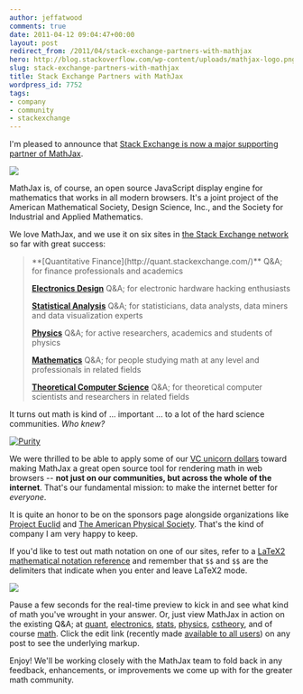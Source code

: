 ```yaml
---
author: jeffatwood
comments: true
date: 2011-04-12 09:04:47+00:00
layout: post
redirect_from: /2011/04/stack-exchange-partners-with-mathjax
hero: http://blog.stackoverflow.com/wp-content/uploads/mathjax-logo.png
slug: stack-exchange-partners-with-mathjax
title: Stack Exchange Partners with MathJax
wordpress_id: 7752
tags:
- company
- community
- stackexchange
---
```


I'm pleased to announce that [Stack Exchange is now a major supporting partner of MathJax](http://www.mathjax.org/sponsors/).

[![](http://blog.stackoverflow.com/wp-content/uploads/mathjax-logo.png)](http://www.mathjax.org)

MathJax is, of course, an open source JavaScript display engine for mathematics that works in all modern browsers. It's a joint project of the American Mathematical Society, Design Science, Inc., and the Society for Industrial and Applied Mathematics.

We love MathJax, and we use it on six sites in [the Stack Exchange network](http://stackexchange.com/sites) so far with great success:



<blockquote>
**[Quantitative Finance](http://quant.stackexchange.com/)**
Q&A; for finance professionals and academics

**[Electronics Design](http://electronics.stackexchange.com/)**
Q&A; for electronic hardware hacking enthusiasts

**[Statistical Analysis](http://stats.stackexchange.com/)**
Q&A; for statisticians, data analysts, data miners and data visualization experts

**[Physics](http://physics.stackexchange.com/)**
Q&A; for active researchers, academics and students of physics

**[Mathematics](http://math.stackexchange.com/)**
Q&A; for people studying math at any level and professionals in related fields

**[Theoretical Computer Science](http://cstheory.stackexchange.com/)**
Q&A; for theoretical computer scientists and researchers in related fields
</blockquote>



It turns out math is kind of ... important ... to a lot of the hard science communities. _Who knew?_

[![Purity](http://blog.stackoverflow.com/wp-content/uploads/xkcd-fields-arranged-by-purity.png)](http://xkcd.com/435/)

We were thrilled to be able to apply some of our [VC unicorn dollars](http://blog.stackoverflow.com/2011/03/a-new-name-for-stack-overflow-with-surprise-ending/) toward making MathJax a great open source tool for rendering math in web browsers -- **not just on our communities, but across the whole of the internet**. That's our fundamental mission: to make the internet better for _everyone_.

It is quite an honor to be on the sponsors page alongside organizations like [Project Euclid](http://projecteuclid.org) and [The American Physical Society](http://www.aps.org/). That's the kind of company I am very happy to keep. 

If you'd like to test out math notation on one of our sites, refer to a [LaTeX2 mathematical notation reference](http://www.math.harvard.edu/texman/) and remember that `$$` and `$$` are the delimiters that indicate when you enter and leave LaTeX2 mode.

![](/blog/images/wordpress/mathjax-math-stackexchange-preview.png)

Pause a few seconds for the real-time preview to kick in and see what kind of math you've wrought in your answer. Or, just view MathJax in action on the existing Q&A; at [quant](http://quant.stackexchange.com/), [electronics](http://electronics.stackexchange.com/), [stats](http://stats.stackexchange.com/),  [physics](http://physics.stackexchange.com/), [cstheory](http://cstheory.stackexchange.com/), and of course [math](http://math.stackexchange.com/). Click the edit link (recently made [available to all users](http://blog.stackoverflow.com/2011/02/suggested-edits-and-edit-review/)) on any post to see the underlying markup.

Enjoy! We'll be working closely with the MathJax team to fold back in any feedback, enhancements, or improvements we come up with for the greater math community.
